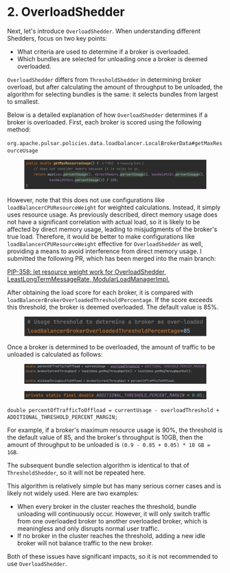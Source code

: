 # 2. OverloadShedder

Next, let's introduce `OverloadShedder`. When understanding different Shedders, focus on two key points:

* What criteria are used to determine if a broker is overloaded.
* Which bundles are selected for unloading once a broker is deemed overloaded.

`OverloadShedder` differs from `ThresholdShedder` in determining broker overload, but after calculating the amount of throughput to be unloaded, the algorithm for selecting bundles is the same: it selects bundles from largest to smallest.

&#x20;

Below is a detailed explanation of how `OverloadShedder` determines if a broker is overloaded. First, each broker is scored using the following method:

`org.apache.pulsar.policies.data.loadbalancer.LocalBrokerData#getMaxResourceUsage`

<figure><img src="../.gitbook/assets/image (3).png" alt=""><figcaption></figcaption></figure>

However, note that this does not use configurations like `loadBalancerCPUResourceWeight` for weighted calculations. Instead, it simply uses resource usage. As previously described, direct memory usage does not have a significant correlation with actual load, so it is likely to be affected by direct memory usage, leading to misjudgments of the broker's true load. Therefore, it would be better to make configurations like `loadBalancerCPUResourceWeight` effective for `OverloadShedder` as well, providing a means to avoid interference from direct memory usage. I submitted the following PR, which has been merged into the main branch:

[PIP-358: let resource weight work for OverloadShedder, LeastLongTermMessageRate, ModularLoadManagerImpl.](https://github.com/apache/pulsar/pull/22888)



After obtaining the load score for each broker, it is compared with `loadBalancerBrokerOverloadedThresholdPercentage`. If the score exceeds this threshold, the broker is deemed overloaded. The default value is 85%.

<figure><img src="../.gitbook/assets/image (1) (1) (1).png" alt=""><figcaption></figcaption></figure>

Once a broker is determined to be overloaded, the amount of traffic to be unloaded is calculated as follows:

<figure><img src="../.gitbook/assets/image (2) (1).png" alt=""><figcaption></figcaption></figure>

<figure><img src="../.gitbook/assets/image (4).png" alt=""><figcaption></figcaption></figure>

```
double percentOfTrafficToOffload = currentUsage - overloadThreshold + ADDITIONAL_THRESHOLD_PERCENT_MARGIN;
```

For example, if a broker's maximum resource usage is 90%, the threshold is the default value of 85, and the broker's throughput is 10GB, then the amount of throughput to be unloaded is `(0.9 - 0.85 + 0.05) * 10 GB = 1GB`.

&#x20;

The subsequent bundle selection algorithm is identical to that of `ThresholdShedder`, so it will not be repeated here.



This algorithm is relatively simple but has many serious corner cases and is likely not widely used. Here are two examples:

* When every broker in the cluster reaches the threshold, bundle unloading will continuously occur. However, it will only switch traffic from one overloaded broker to another overloaded broker, which is meaningless and only disrupts normal user traffic.
* If no broker in the cluster reaches the threshold, adding a new idle broker will not balance traffic to the new broker.

&#x20;

Both of these issues have significant impacts, so it is not recommended to use `OverloadShedder`.

&#x20;&#x20;



















